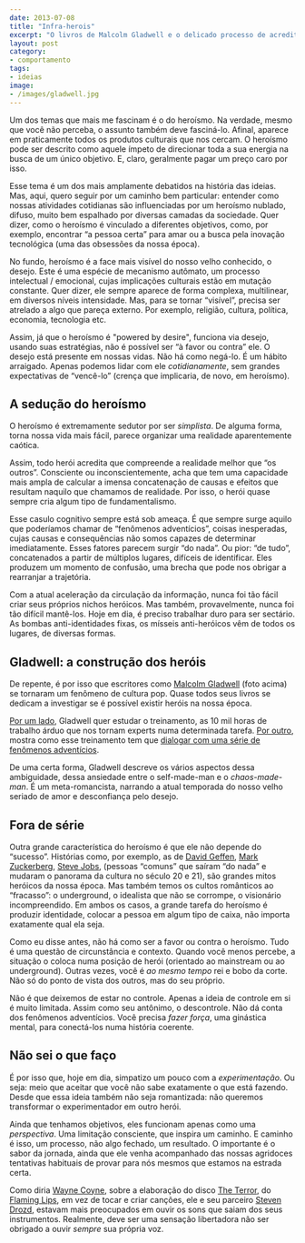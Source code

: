 ```yaml
---
date: 2013-07-08
title: "Infra-herois"
excerpt: "O livros de Malcolm Gladwell e o delicado processo de acreditar em heróis em nossa época"
layout: post
category: 
- comportamento
tags:
- ideias
image:
- /images/gladwell.jpg
---
```


Um dos temas que mais me fascinam é o do heroísmo. Na verdade, mesmo que você não perceba, o assunto também deve fasciná-lo. Afinal, aparece em praticamente todos os produtos culturais que nos cercam. O heroísmo pode ser descrito como aquele ímpeto de direcionar toda a sua energia na busca de um único objetivo. E, claro, geralmente pagar um preço caro por isso.

Esse tema é um dos mais amplamente debatidos na história das ideias. Mas, aqui, quero seguir por um caminho bem particular: entender como nossas atividades cotidianas são influenciadas por um heroísmo nublado, difuso, muito bem espalhado por diversas camadas da sociedade. Quer dizer, como o heroísmo é vinculado a diferentes objetivos, como, por exemplo, encontrar “a pessoa certa” para amar ou a busca pela inovação tecnológica (uma das obsessões da nossa época).

No fundo, heroísmo é a face mais visível do nosso velho conhecido, o desejo. Este é uma espécie de mecanismo autômato, um processo intelectual / emocional, cujas implicações culturais estão em mutação constante. Quer dizer, ele sempre aparece de forma complexa, multilinear, em diversos níveis intensidade. Mas, para se tornar “visível”, precisa ser atrelado a algo que pareça externo. Por exemplo, religião, cultura, política, economia, tecnologia etc.

Assim, já que o heroísmo é "powered by desire", funciona via desejo, usando suas estratégias, não é possível ser “à favor ou contra” ele. O desejo está presente em nossas vidas. Não há como negá-lo. É um hábito arraigado. Apenas podemos lidar com ele *cotidianamente*, sem grandes expectativas de “vencê-lo” (crença que implicaria, de novo, em heroísmo).

## A sedução do heroísmo

O heroísmo é extremamente sedutor por ser *simplista*. De alguma forma, torna nossa vida mais fácil, parece organizar uma realidade aparentemente caótica.

Assim, todo herói acredita que compreende a realidade melhor que “os outros”. Consciente ou inconscientemente, acha que tem uma capacidade mais ampla de calcular a imensa concatenação de causas e efeitos que resultam naquilo que chamamos de realidade. Por isso, o herói quase sempre cria algum tipo de fundamentalismo.

Esse casulo cognitivo sempre está sob ameaça. É que sempre surge aquilo que poderíamos chamar de “fenômenos adventícios”, coisas inesperadas, cujas causas e consequências não somos capazes de determinar imediatamente. Esses fatores parecem surgir “do nada”. Ou pior: “de tudo”, concatenados a partir de múltiplos lugares, difíceis de identificar. Eles produzem um momento de confusão, uma brecha que pode nos obrigar a rearranjar a trajetória.

Com a atual aceleração da circulação da informação, nunca foi tão fácil criar seus próprios nichos heróicos. Mas também, provavelmente, nunca foi tão difícil mantê-los. Hoje em dia, é preciso trabalhar duro para ser sectário. As bombas anti-identidades fixas, os mísseis anti-heróicos vêm de todos os lugares, de diversas formas.

## Gladwell: a construção dos heróis

De repente, é por isso que escritores como [Malcolm Gladwell](https://en.wikipedia.org/wiki/Malcolm_Gladwell) (foto acima) se tornaram um fenômeno de cultura pop. Quase todos seus livros se dedicam a investigar se é possível existir heróis na nossa época.

[Por um lado](http://www.submarino.com.br/produto/6775080/livro-fora-de-serie-outliersAFL-03-5741), Gladwell quer estudar o treinamento, as 10 mil horas de trabalho árduo que nos tornam experts numa determinada tarefa. [Por outro](http://www.submarino.com.br/produto/5490035/livro-blink-a-decisao-num-piscar-de-olhosAFL-03-5741), mostra como esse treinamento tem 	que [dialogar com uma série de fenômenos adventícios](http://www.submarino.com.br/produto/6884829/o-ponto-da-virada-como-pequenas-coisas-podem-fazer-uma-grande-diferencaAFL-03-5741).

De uma certa forma, Gladwell descreve os vários aspectos dessa ambiguidade, dessa ansiedade entre o self-made-man e o *chaos-made-man*. É um meta-romancista, narrando a atual temporada do nosso velho seriado de amor e desconfiança pelo desejo.

## Fora de série

Outra grande característica do heroísmo é que ele não depende do “sucesso”. Histórias como, por exemplo, as de [David Geffen](https://www.youtube.com/watch?v=-lBop6xW78g), [Mark Zuckerberg](https://www.youtube.com/watch?v=2RB3edZyeYw), [Steve Jobs](http://www.submarino.com.br/produto/110064259/livro-steve-jobs-a-biografiaAFL-03-5741), (pessoas “comuns” que saíram “do nada” e mudaram o panorama da cultura no século 20 e 21), são grandes mitos heróicos da nossa época. Mas também temos os cultos românticos ao “fracasso”: o underground, o idealista que não se corrompe, o visionário incompreendido. Em ambos os casos, a grande tarefa do heroísmo é produzir identidade, colocar a pessoa em algum tipo de caixa, não importa exatamente qual ela seja.

Como eu disse antes, não há como ser a favor ou contra o heroísmo. Tudo é uma questão de circunstância e contexto. Quando você menos percebe, a situação o coloca numa posição de herói (orientado ao mainstream ou ao underground). Outras vezes, você é *ao mesmo tempo* rei e bobo da corte. Não só do ponto de vista dos outros, mas do seu próprio.

Não é que deixemos de estar no controle. Apenas a ideia de controle em si é muito limitada. Assim como seu antônimo, o descontrole. Não dá conta dos fenômenos adventícios. Você precisa *fazer força*, uma ginástica mental, para conectá-los numa história coerente.

## Não sei o que faço

É por isso que, hoje em dia, simpatizo um pouco com a *experimentação*. Ou seja: meio que aceitar que você não sabe exatamente o que está fazendo. Desde que essa ideia também não seja romantizada: não queremos transformar o experimentador em outro herói.

Ainda que tenhamos objetivos, eles funcionam apenas como uma *perspectiva*. Uma limitação consciente, que inspira um caminho. E caminho é isso, um processo, não algo fechado, um resultado. O importante é o sabor da jornada, ainda que ele venha acompanhado das nossas agridoces tentativas habituais de provar para nós mesmos que estamos na estrada certa.

Como diria [Wayne Coyne](https://en.wikipedia.org/wiki/Wayne_Coyne), sobre a elaboração do disco [The Terror](http://www.submarino.com.br/produto/113235105/cd-the-flaming-lips-the-terrorAFL-03-5741), do [Flaming Lips](http://www.flaminglips.com), em vez de tocar e criar canções, ele e seu parceiro [Steven Drozd](https://en.wikipedia.org/wiki/Steven_Drozd), estavam mais preocupados em ouvir os sons que saiam dos seus instrumentos. Realmente, deve ser uma sensação libertadora não ser obrigado a ouvir *sempre* sua própria voz.